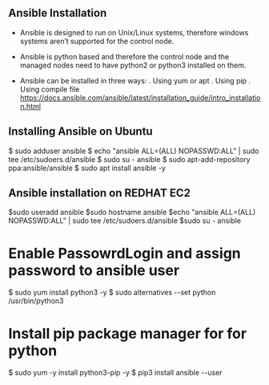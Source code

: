 ## **Ansible Installation**

- Ansible is designed to run on Unix/Linux systems, therefore windows systems aren’t
supported for the control node.
- Ansible is python based and therefore the control node and the managed nodes need to
have python2 or python3 installed on them.

- Ansible can be installed in three ways:
  . Using yum or apt
  . Using pip
  . Using compile file
https://docs.ansible.com/ansible/latest/installation_guide/intro_installation.html

## **Installing Ansible on Ubuntu**

$ sudo adduser ansible
$ echo "ansible ALL=(ALL) NOPASSWD:ALL" | sudo tee /etc/sudoers.d/ansible
$ sudo su - ansible
$ sudo apt-add-repository ppa:ansible/ansible
$ sudo apt install ansible -y

## **Ansible installation on REDHAT EC2**

$sudo useradd ansible
$sudo hostname ansible
$echo "ansible ALL=(ALL) NOPASSWD:ALL" | sudo tee /etc/sudoers.d/ansible
$sudo su - ansible
 # Enable PassowrdLogin and assign password to ansible user
$ sudo yum install python3 -y
$ sudo alternatives --set python /usr/bin/python3
 # Install pip package manager for for python
$ sudo yum -y install python3-pip -y
$ pip3 install ansible --user
